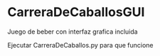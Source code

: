 # CarreraDeCaballosGUI
Juego de beber con interfaz grafica incluida

Ejecutar CarreraDeCaballos.py para que funcione
